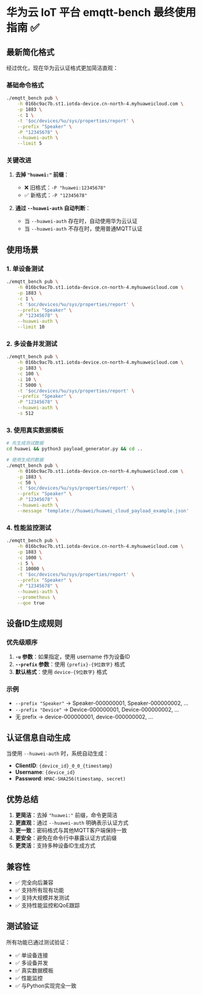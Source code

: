 # 华为云 IoT 平台 emqtt-bench 最终使用指南 ✅

## 最新简化格式

经过优化，现在华为云认证格式更加简洁直观：

### 基础命令格式

```bash
./emqtt_bench pub \
    -h 016bc9ac7b.st1.iotda-device.cn-north-4.myhuaweicloud.com \
    -p 1883 \
    -c 1 \
    -t '$oc/devices/%u/sys/properties/report' \
    --prefix "Speaker" \
    -P "12345678" \
    --huawei-auth \
    --limit 5
```

### 关键改进

1. **去掉 `"huawei:"` 前缀**：
   - ❌ 旧格式：`-P "huawei:12345678"`
   - ✅ 新格式：`-P "12345678"`

2. **通过 `--huawei-auth` 自动判断**：
   - 当 `--huawei-auth` 存在时，自动使用华为云认证
   - 当 `--huawei-auth` 不存在时，使用普通MQTT认证

## 使用场景

### 1. 单设备测试

```bash
./emqtt_bench pub \
    -h 016bc9ac7b.st1.iotda-device.cn-north-4.myhuaweicloud.com \
    -p 1883 \
    -c 1 \
    -t '$oc/devices/%u/sys/properties/report' \
    --prefix "Speaker" \
    -P "12345678" \
    --huawei-auth \
    --limit 10
```

### 2. 多设备并发测试

```bash
./emqtt_bench pub \
    -h 016bc9ac7b.st1.iotda-device.cn-north-4.myhuaweicloud.com \
    -p 1883 \
    -c 100 \
    -i 10 \
    -I 5000 \
    -t '$oc/devices/%u/sys/properties/report' \
    --prefix "Speaker" \
    -P "12345678" \
    --huawei-auth \
    -s 512
```

### 3. 使用真实数据模板

```bash
# 先生成测试数据
cd huawei && python3 payload_generator.py && cd ..

# 使用生成的数据
./emqtt_bench pub \
    -h 016bc9ac7b.st1.iotda-device.cn-north-4.myhuaweicloud.com \
    -p 1883 \
    -c 50 \
    -t '$oc/devices/%u/sys/properties/report' \
    --prefix "Speaker" \
    -P "12345678" \
    --huawei-auth \
    --message 'template://huawei/huawei_cloud_payload_example.json'
```

### 4. 性能监控测试

```bash
./emqtt_bench pub \
    -h 016bc9ac7b.st1.iotda-device.cn-north-4.myhuaweicloud.com \
    -p 1883 \
    -c 1000 \
    -i 5 \
    -I 10000 \
    -t '$oc/devices/%u/sys/properties/report' \
    --prefix "Speaker" \
    -P "12345678" \
    --huawei-auth \
    --prometheus \
    --qoe true
```

## 设备ID生成规则

### 优先级顺序
1. **`-u` 参数**：如果指定，使用 username 作为设备ID
2. **`--prefix` 参数**：使用 `{prefix}-{9位数字}` 格式
3. **默认格式**：使用 `device-{9位数字}` 格式

### 示例
- `--prefix "Speaker"` → Speaker-000000001, Speaker-000000002, ...
- `--prefix "Device"` → Device-000000001, Device-000000002, ...
- 无 prefix → device-000000001, device-000000002, ...

## 认证信息自动生成

当使用 `--huawei-auth` 时，系统自动生成：

- **ClientID**: `{device_id}_0_0_{timestamp}`
- **Username**: `{device_id}`
- **Password**: `HMAC-SHA256(timestamp, secret)`

## 优势总结

1. **更简洁**：去掉 `"huawei:"` 前缀，命令更简洁
2. **更直观**：通过 `--huawei-auth` 明确表示认证方式
3. **更一致**：密码格式与其他MQTT客户端保持一致
4. **更安全**：避免在命令行中暴露认证方式前缀
5. **更灵活**：支持多种设备ID生成方式

## 兼容性

- ✅ 完全向后兼容
- ✅ 支持所有现有功能
- ✅ 支持大规模并发测试
- ✅ 支持性能监控和QoE跟踪

## 测试验证

所有功能已通过测试验证：
- ✅ 单设备连接
- ✅ 多设备并发
- ✅ 真实数据模板
- ✅ 性能监控
- ✅ 与Python实现完全一致
